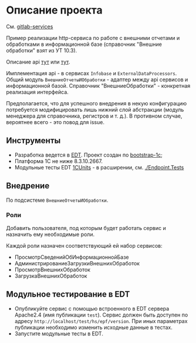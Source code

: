 # Описание проекта

См. [gitlab-services](https://github.com/astrizhachuk/gitlab-services)

Пример реализации http-сервиса по работе с внешними отчетами и обработками в информационной базе (справочник "Внешние обработки" взят из УТ 10.3).

Описание api [тут](./api/epf-endpoint.yaml) или [тут](https://app.swaggerhub.com/apis/astrizhachuk/epf-endpoint/2.1.0).

Имплементация api - в сервисах `Infobase` и `ExternalDataProcessors`. Общий модуль `ВнешниеОтчетыИОбработки` - адаптер между api сервисов и информационной базой. Справочник "ВнешниеОбработки" - конкретная реализация интерфейса.

Предполагается, что для успешного внедрения в некую конфигурацию потребуется модифицировать лишь нижний слой абстракции (модуль менеджера для справочника, регистров и т. д.). В противном случае, вероятнее всего - это повод для issue.

## Инструменты

* Разработка ведется в [EDT](https://releases.1c.ru/project/DevelopmentTools10). Проект создан по [bootstrap-1c](https://github.com/astrizhachuk/bootstrap-1c);
* Платформа 1С не ниже 8.3.10.2667.
* Модульные тесты EDT [1CUnits](https://github.com/DoublesunRUS/ru.capralow.dt.unit.launcher) - в расширении, см. [./Endpoint.Tests](./Endpoint.Tests)

## Внедрение

По подсистеме `ВнешниеОтчетыИОбработки`.

### Роли

Добавить пользователя, под которым будет работать сервис и назначить ему необходимые роли.

Каждой роли назначен соответствующий ей набор сервисов:

* ПросмотрСведенийОбИнформационнойБазе
* АдминистрированиеЗагрузкиВнешнихОбработок
* ПросмотрВнешнихОбработок
* ЗагрузкаВнешнихОбработок

## Модульное тестирование в EDT

* Опубликуйте сервис с помощью встроенного в EDT сервера Apache2.4 (имя публикации `test`). Сервис должен быть доступен по адресу `http://localhost/test/hs/epf/version`. При иных параметрах публикации необходимо изменить исходные данные в тестах.
* Запустите модульные тесты в EDT.

